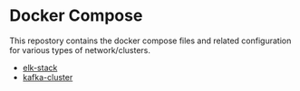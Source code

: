 # Docker Compose
This repostory contains the docker compose files and related configuration for various types of network/clusters.

- [elk-stack](./docs/elk-stack/README.md)
- [kafka-cluster](./docs/kafka-cluster/README.md)